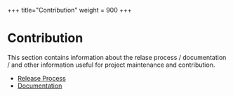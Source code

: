 +++
title="Contribution"
weight = 900
+++

# Contribution

This section contains information about the relase process / documentation / and other information useful for project maintenance and contribution.

- [Release Process](./release)
- [Documentation](./docs)

